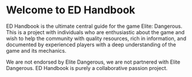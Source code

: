 # Welcome to ED Handbook

ED Handbook is the ultimate central guide for the game Elite: Dangerous. This is a project with individuals who are enthusiastic about the game and wish to help the community with quality resources, rich in information, and documented by experienced players with a deep understanding of the game and its mechanics. 

We are not endorsed by Elite Dangerous, we are not partnered with Elite Dangerous. ED Handbook is purely a collaborative passion project.
